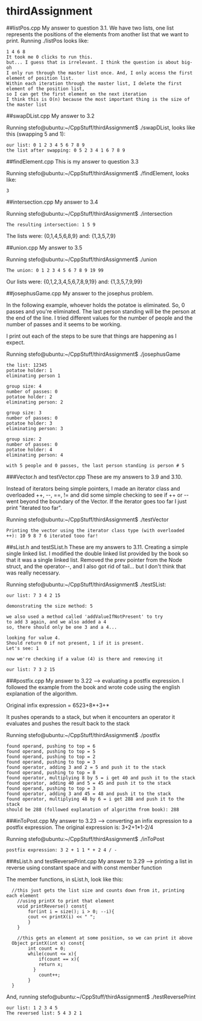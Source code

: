 # thirdAssignment
##listPos.cpp
My answer to question 3.1.
We have two lists, one list represents the positions of the elements from another list that we want to print.
Running ./listPos looks like:
```
1 4 6 8 
It took me 0 clicks to run this. 
but... I guess that is irrelevant. I think the question is about big-oh
I only run through the master list once. And, I only access the first element of position list.
Within each iteration through the master list, I delete the first element of the position list,
so I can get the first element on the next iteration
I think this is O(n) because the most important thing is the size of the master list
```

##swapDList.cpp
My answer to 3.2

Running stefo@ubuntu:~/CppStuff/thirdAssignment$ ./swapDList, looks like this (swapping 5 and 1):
```
our list: 0 1 2 3 4 5 6 7 8 9 
the list after swapping: 0 5 2 3 4 1 6 7 8 9 

```

##findElement.cpp
This is my answer to question 3.3

Running stefo@ubuntu:~/CppStuff/thirdAssignment$ ./findElement, looks like:
```
3
```
##intersection.cpp
My answer to 3.4

Running stefo@ubuntu:~/CppStuff/thirdAssignment$ ./intersection
```
The resulting intersection: 1 5 9 
```
The lists were: {0,1,4,5,6,8,9}
and: {1,3,5,7,9}

##union.cpp
My answer to 3.5

Running stefo@ubuntu:~/CppStuff/thirdAssignment$ ./union
```
The union: 0 1 2 3 4 5 6 7 8 9 19 99 
```
Our lists were: {0,1,2,3,4,5,6,7,8,9,19}
and: {1,3,5,7,9,99}

##josephusGame.cpp
My answer to the josephus problem.

In the following example, whoever holds the potatoe is eliminated. So, 0 passes and you're eliminated. The last person standing will be the person at the end of the line. I tried different values for the number of people and the number of passes and it seems to be working.

I print out each of the steps to be sure that things are happening as I expect.

Running stefo@ubuntu:~/CppStuff/thirdAssignment$ ./josephusGame
```
the list: 12345
potatoe holder: 1
eliminating person 1

group size: 4
number of passes: 0
potatoe holder: 2
eliminating person: 2

group size: 3
number of passes: 0
potatoe holder: 3
eliminating person: 3

group size: 2
number of passes: 0
potatoe holder: 4
eliminating person: 4

with 5 people and 0 passes, the last person standing is person # 5
```

###Vector.h and testVector.cpp
These are my answers to 3.9 and 3.10.

Instead of iterators being simple pointers, I made an iterator class and overloaded ++, --, ==, != and did some simple checking to see if ++ or -- went beyond the boundary of the Vector. If the iterator goes too far I just print "iterated too far".

Running stefo@ubuntu:~/CppStuff/thirdAssignment$ ./testVector

```
Printing the vector using the iterator class type (with overloaded ++): 10 9 8 7 6 iterated tooo far!
```

##sList.h and testSList.h
These are my answers to 3.11. Creating a simple single linked list. I modified the double linked list provided by the book so that it was a single linked list. Removed the prev pointer from the Node struct, and the operator--, and I also got rid of tail... but I don't think that was really necessary.

Running stefo@ubuntu:~/CppStuff/thirdAssignment$ ./testSList:
```
our list: 7 3 4 2 15 

demonstrating the size method: 5

we also used a method called 'addValueIfNotPresent' to try 
to add 3 again, and we also added a 4 
so, there should only be one 3 and a 4...

looking for value 4. 
Should return 0 if not present, 1 if it is present. 
Let's see: 1

now we're checking if a value (4) is there and removing it

our list: 7 3 2 15 
```

###postfix.cpp
My answer to 3.22 --> evaluating a postfix expression. I followed the example from the book and wrote code using the english explanation of the algorithm.

Original infix expression = 6523+8*+3+*

It pushes operands to a stack, but when it encounters an operator it evaluates and pushes the result back to the stack

Running stefo@ubuntu:~/CppStuff/thirdAssignment$ ./postfix
```
found operand, pushing to top = 6
found operand, pushing to top = 5
found operand, pushing to top = 2
found operand, pushing to top = 3
found operator, adding 3 and 2 = 5 and push it to the stack
found operand, pushing to top = 8
found operator, multiplying 8 by 5 = i get 40 and push it to the stack
found operator, adding 40 and 5 = 45 and push it to the stack
found operand, pushing to top = 3
found operator, adding 3 and 45 = 48 and push it to the stack
found operator, multiplying 48 by 6 = i get 288 and push it to the stack
should be 288 (followed explanation of algorithm from book): 288

```

###inToPost.cpp
My answer to 3.23 --> converting an infix expression to a postfix expression.
The original expression is: 3+2+1*1-2/4

Running stefo@ubuntu:~/CppStuff/thirdAssignment$ ./inToPost
```
postfix expression: 3 2 + 1 1 * + 2 4 / - 
```

###sList.h and testReversePrint.cpp
My answer to 3.29 --> printing a list in reverse using constant space and with const member function

The member functions, in sList.h, look like this:
```
  //this just gets the list size and counts down from it, printing each element
	//using printX to print that element
	void printReverse() const{
		for(int i = size(); i > 0; --i){
		cout << printX(i) << " ";
		}
	}

	//this gets an element at some position, so we can print it above
  Object printX(int x) const{
    	int count = 0; 
    	while(count <= x){
    		if(count == x){
    		return x;
    	  }
    		count++;
    	}
  }
  ```

And, running stefo@ubuntu:~/CppStuff/thirdAssignment$ ./testReversePrint
```
our list: 1 2 3 4 5 
The reversed list: 5 4 3 2 1 
```
